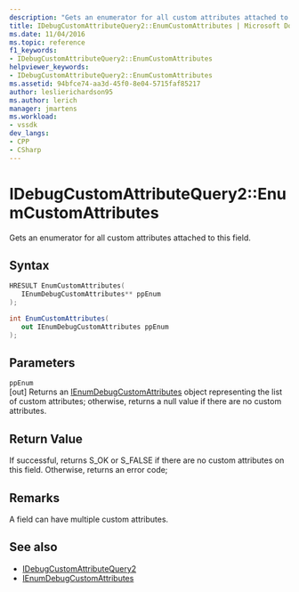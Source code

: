 ```yaml
---
description: "Gets an enumerator for all custom attributes attached to this field."
title: IDebugCustomAttributeQuery2::EnumCustomAttributes | Microsoft Docs
ms.date: 11/04/2016
ms.topic: reference
f1_keywords:
- IDebugCustomAttributeQuery2::EnumCustomAttributes
helpviewer_keywords:
- IDebugCustomAttributeQuery2::EnumCustomAttributes
ms.assetid: 94bfce74-aa3d-45f0-8e04-5715faf85217
author: leslierichardson95
ms.author: lerich
manager: jmartens
ms.workload:
- vssdk
dev_langs:
- CPP
- CSharp
---
```

# IDebugCustomAttributeQuery2::EnumCustomAttributes
Gets an enumerator for all custom attributes attached to this field.

## Syntax

```cpp
HRESULT EnumCustomAttributes( 
   IEnumDebugCustomAttributes** ppEnum
);
```

```csharp
int EnumCustomAttributes(
   out IEnumDebugCustomAttributes ppEnum
);
```

## Parameters
`ppEnum`\
[out] Returns an [IEnumDebugCustomAttributes](../../../extensibility/debugger/reference/ienumdebugcustomattributes.md) object representing the list of custom attributes; otherwise, returns a null value if there are no custom attributes.

## Return Value
 If successful, returns S_OK or S_FALSE if there are no custom attributes on this field. Otherwise, returns an error code;

## Remarks
 A field can have multiple custom attributes.

## See also
- [IDebugCustomAttributeQuery2](../../../extensibility/debugger/reference/idebugcustomattributequery2.md)
- [IEnumDebugCustomAttributes](../../../extensibility/debugger/reference/ienumdebugcustomattributes.md)
